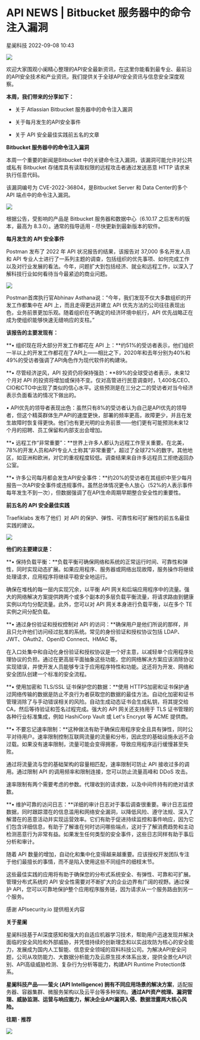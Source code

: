 #  API NEWS | Bitbucket 服务器中的命令注入漏洞   
 星阑科技   2022-09-08 10:43  
  
![](https://mmbiz.qpic.cn/mmbiz_gif/Cc8QqLUKOeiaFHTFtiatmEIxZQcXOHfyr6GOBM88IeMm28ybjSAHEJKicuQxPxN5L5NFZ5mza2NOnuokf9ant2fUQ/640?wx_fmt=gif "")  
  
  
欢迎大家围观小阑精心整理的API安全最新资讯，在这里你能看到最专业、最前沿的API安全技术和产业资讯，我们提供关于全球API安全资讯与信息安全深度观察。  
  
**本周，我们带来的分享如下：**  
- 关于 Atlassian Bitbucket 服务器中的命令注入漏洞  
  
- 关于每月发生的API安全事件  
  
- 关于 API 安全最佳实践前五名的文章  
  
  
  
**Bitbucket 服务器中的命令注入漏洞**  
  
  
本周一个重要的新闻是Bitbucket 中的关键命令注入漏洞，该漏洞可能允许对公共或私有 Bitbucket 存储库具有读取权限的远程攻击者通过发送恶意 HTTP 请求来执行任意代码。  
  
该漏洞编号为 CVE-2022-36804，是Bitbucket Server 和 Data Center的多个 API 端点中的命令注入漏洞。  
  
![](https://mmbiz.qpic.cn/mmbiz_jpg/Cc8QqLUKOehiaJkhRfSFyLI2mPfva3ia2DKTUfAP02iaXYOQUcRInBfo1FBTzHdfamicrhXicsgCWBAL7Gcd9WhMq9g/640?wx_fmt=jpeg "")  
  
  
根据公告，受影响的产品是 Bitbucket 服务器和数据中心（6.10.17 之后发布的版本，最高为 8.3.0）。通常的指导适用 - 尽快更新到最新版本的软件。  
  
  
  
**每月发生的 API 安全事件**  
  
  
  
Postman 发布了 2022 年 API 状况报告的结果，该报告对 37,000 多名开发人员和 API 专业人士进行了一系列主题的调查，包括组织的优先事项、如何完成工作以及对行业发展的看法。今年，问题扩大到包括经济、就业和远程工作，以深入了解科技行业如何看待当今最紧迫的商业问题。  
  
![](https://mmbiz.qpic.cn/mmbiz_jpg/Cc8QqLUKOehiaJkhRfSFyLI2mPfva3ia2DicWS74QcTdG3JVLrb2DfLzZhme0wahwstnJybeHTiah5DOhicA4hy9OOQ/640?wx_fmt=jpeg "")  
  
  
Postman首席执行官Abhinav Asthana说：“今年，我们发现不仅大多数组织的开发工作都集中在 API 上，而且走得更远并建立 API 优先方法的公司往往表现出色，业务前景更加乐观。随着组织在不确定的经济环境中航行，API 优先战略正在成为使组织能够快速无缝响应的支柱。”   
  
  
  
**该报告的主要发现有：**  
  
**• 组织现在将大部分开发工作都花在 API 上：**约51%的受访者表示，他们组织一半以上的开发工作都花在了API上——相比之下，2020年和去年分别为40%和49%的受访者强调了API角色作为现代软件的构建块。  
  
**• 尽管经济逆风，API 投资仍将保持强劲：**89%的全球受访者表示，未来12个月对 API 的投资将增加或保持不变。仅对高管进行民意调查时，1,400名CEO、CIO和CTO中出现了类似的信心水平。这些预测是在三分之二的受访者对当今经济表示负面看法的情况下做出的。  
  
• API优先的领导者表现出色：虽然只有8%的受访者认为自己是API优先的领导者，但这个精英群体生产API的速度更快，部署的频率更高，故障更少，并且在发生故障时恢复得更快。他们也有更光明的业务前景——他们更有可能预测未来12个月的招聘、员工保留和内部支出会增加。  
  
**• 远程工作“非常重要”：**世界上许多人都认为远程工作至关重要。在北美，78%的开发人员和API专业人士称其“非常重要”，超过了全球72%的数字。其他地区，如亚洲和欧洲，对它的重视程度较低。调查结果来自许多远程员工拒绝返回办公室。  
  
**• 许多公司每月都会发生API安全事件：**约20%的受访者在其组织中至少每月报告一次API安全事件或违规事件。虽然总体情况更令人放心（52%的人表示事件每年发生不到一次），但数据强调了在API生命周期早期整合安全性的重要性。  
  
  
**前五名的 API 安全最佳实践**  
  
  
  
Traefiklabs 发布了他们  对 API 的保护、弹性、可靠性和可扩展性的前五名最佳实践的建议。  
  
![](https://mmbiz.qpic.cn/mmbiz_png/Cc8QqLUKOehiaJkhRfSFyLI2mPfva3ia2DeQemH2Dsfa3ibyyXzjmTUYtcz1UxTEYiceEsKQ741rsNxxInqFy4PbgA/640?wx_fmt=png "")  
  
  
**他们的主要建议是：**  
  
**• 保持负载平衡：**负载平衡可确保网络和系统的正常运行时间、可靠性和弹性，同时实现动态扩展。如果应用程序、服务器或网络出现故障，服务操作将继续处理请求，应用程序将继续平稳安全地运行。  
  
确保在堆栈的每一层内实现冗余，以平衡 API 网关和后端应用程序中的流量。强大的网络解决方案提供跨两个或多个副本的多层负载平衡流量，将请求路由到健康实例以均匀分配流量。此外，您可以对 API 网关本身进行负载平衡，以在多个 TE 实例之间分配负载。  
  
**• 通过身份验证和授权控制对 API 的访问：**确保用户是他们所说的那样，并且只允许他们访问经过批准的系统。常见的身份验证和授权协议包括 LDAP、JWT、OAuth2、OpenID Connect、HMAC 等。  
  
在入口处集中和自动化身份验证和授权协议是一个好主意，以减轻单个应用程序处理协议的负担。通过在更高层平面抽象这些功能，您的网络解决方案应该消除协议实现错误，并使开发人员能够专注于应用程序特性和功能。这还将为开发、网络和安全团队创建一个标准的安全流程。  
  
**• 使用加密和 TLS/SSL 证书保护您的数据：**使用 HTTPS加密和证书保护通过网络传输的数据是防止不良行为者获取您的数据的最佳方法。自动化加密和证书管理消除了与手动错误相关的风险。自动生成动态证书会生成私钥，将其提交给 CA，然后等待验证和签名过程完成。强大的 API 网关还支持用于 TLS 证书管理的各种行业标准集成，例如 HashiCorp Vault 或 Let's Encrypt 等 ACME 提供商。  
  
**• 不要忘记速率限制：**这种做法有助于确保应用程序安全且具有弹性，同时公平对待用户。速率限制控制互联网流量的流量和分布，因此您的基础设施永远不会过载。如果没有速率限制，流量可能会变得拥塞，导致应用程序运行缓慢甚至失败。  
  
通过将流量流与您的基础架构的容量相匹配，速率限制可防止 API 接收过多的调用。通过限制 API 的调用频率和限制连接，您可以防止流量高峰和 DDoS 攻击。  
  
速率限制有两个需要考虑的参数。代理收到的请求数，以及中间件持有的绝对请求数。  
  
**• 维护可靠的访问日志：**详细的审计日志对于事后调查很重要。审计日志监控数据，同时跟踪潜在的信息滥用和网络安全漏洞，以降低风险、遵守法规、深入了解潜在的恶意活动并实现运营效率。它们有助于促进持续监控和事件响应，因为它们包含详细信息，有助于了解谁在何时访问哪些端点，这对于了解消费趋势和主动检测恶意行为非常有益。如果发生任何类型的安全事件，这些日志同样有助于事后分析和审计。  
  
随着 API 数量的增加，自动化和集中化变得越来越重要。应该授权开发团队专注于他们最擅长的事情，而不是陷入使用这些不同组件的细枝末节。  
  
这些最佳实践的应用将有助于确保您的分布式系统安全、有弹性、可靠和可扩展。管理分布式系统的 API 安全性需要对不断扩大的企业边界有广阔的视野。通过保护 API，您可以可靠地保护整个应用程序服务链，因为请求从一个服务路由到另一个服务。  
  
  
  
感谢 APIsecurity.io 提供相关内容  
  
  
  
**关于星阑**  
  
  
  
  
  
星阑科技基于AI深度感知和强大的自适应机器学习技术，帮助用户迅速发现并解决面临的安全风险和外部威胁，并凭借持续的创新理念和以实战攻防为核心的安全能力，发展成为国内人工智能、信息安全领域的双料科技公司。为解决API安全问题，公司从攻防能力、大数据分析能力及云原生技术体系出发，提供全景化API识别、API高级威胁检测、复杂行为分析等能力，构建API Runtime Protection体系。  
  
**星阑科技产品——萤火 (API Intelligence) 拥有不同应用场景的解决方案**，适配服务器、容器集群、微服务架构以及云平台等多种架构。**通过API资产梳理、漏洞管理、威胁监测、运营与响应能力，解决企业API漏洞入侵、数据泄露两大核心风险。**  
  
  
  
  
**往期 · 推荐**  
  
  
  
[](http://mp.weixin.qq.com/s?__biz=Mzg5NjEyMjA5OQ==&mid=2247493320&idx=1&sn=41d96f17d2a226c31b23b35d93a36f2a&chksm=c0074b54f770c242d6897443eb4980fb58a0f065ea2d8593cb3b8548b370bc075acc57a7c1c1&scene=21#wechat_redirect)  
  
[](http://mp.weixin.qq.com/s?__biz=Mzg5NjEyMjA5OQ==&mid=2247493183&idx=1&sn=2af1758db0a3a191fab5a06c5d42d5e2&chksm=c0074ba3f770c2b5f823d3d51f8dca78e4992fed1af362fd343cccff4869215b4cdd1d530c14&scene=21#wechat_redirect)  
  
[](http://mp.weixin.qq.com/s?__biz=Mzg5NjEyMjA5OQ==&mid=2247493126&idx=1&sn=58636a0f6eb16b77ab08166257c8ac39&chksm=c0074b9af770c28c03fb7893f6f2f624955bcf1791a34be921b46b139084690227b01e8a79e7&scene=21#wechat_redirect)  
  
[](http://mp.weixin.qq.com/s?__biz=Mzg5NjEyMjA5OQ==&mid=2247493022&idx=1&sn=a39a77fbab2b9b01c50c77ab9e9f3cda&chksm=c0074802f770c11453cbfb45123934a5fa24979d0a0d779dbb9b390d8a276fd06bc80ffddb4a&scene=21#wechat_redirect)  
  
  
![](https://mmbiz.qpic.cn/mmbiz_gif/Cc8QqLUKOehwcHoxicoOah5mxDjLHMZ9RHUxNeibERphRXOj3AEupxt7JyOt3LF1RmmWQibYmicTv2DxM93iaEJhLxw/640?wx_fmt=gif&wxfrom=5&wx_lazy=1 "")  
  
